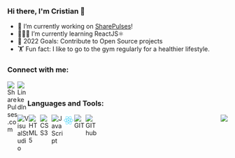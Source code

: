 ### Hi there, I'm Cristian 👋


- 🔭 I’m currently working on [SharePulses][website]!
- 🧑🏽‍💻 I’m currently learning ReactJS⚛️ 
- 🥅 2022 Goals: Contribute to Open Source projects
- 🏋️ Fun fact: I like to go to the gym regularly for a healthier lifestyle.

### Connect with me:

[<img align="left" alt="SharePulses.com" width="23px" src="https://cdn-icons-png.flaticon.com/128/3178/3178285.png">][website]
[<img align="left" alt="LinkedIn" width="23px" src="https://cdn-icons-png.flaticon.com/128/2626/2626273.png">][linkedin]

<br />

### Languages and Tools:
<img align="right" src="https://github-readme-stats.vercel.app/api?username=dicucristiann&show_icons=true&theme=aura"/>

<img align="left" alt="VisualStudio" width="26px" src="https://cdn-icons-png.flaticon.com/128/906/906324.png">
<img align="left" alt="HTML5" width="26px" src="https://cdn-icons-png.flaticon.com/128/5968/5968267.png">
<img align="left" alt="CSS3" width="26px" src="https://cdn-icons-png.flaticon.com/128/919/919826.png">
<img align="left" alt="JavaScript" width="26px" src="https://raw.githubusercontent.com/jmnote/z-icons/master/svg/javascript.svg">
<img align="left" alt="ReactJS" width="26px" src="https://raw.githubusercontent.com/github/explore/80688e429a7d4ef2fca1e82350fe8e3517d3494d/topics/react/react.png">
<img align="left" alt="GIT" width="26px" src="https://raw.githubusercontent.com/jmnote/z-icons/master/svg/git.svg">
<img align="left" alt="GIThub" width="26px" src="https://raw.githubusercontent.com/jmnote/z-icons/master/svg/github.svg">


<br />
<br />

[website]: https://sharepulses.com/
[linkedin]: https://www.linkedin.com/in/cristian-dicu-56a8741a5/   


